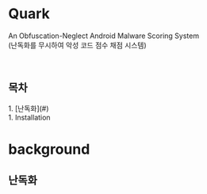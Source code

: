 # Quark

An Obfuscation-Neglect Android Malware Scoring System <br>
(난독화를 무시하여 악성 코드 점수 채점 시스템)

<br>

## 목차

<Background>
1. [난독화](#)

  <br>

<Theory>
1. Installation

<br>

# background

## 난독화
